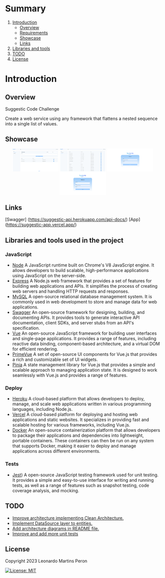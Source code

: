 
# Summary
1. [Introduction](#introduction)
   * [Overview](#overview)
   * [Requirements](#requirements)
   * [Showcase](#showcase)
   * [Links](#links)
2.  [Libraries and tools](#tools)
3. [TODO](#todo)  
4. [License](#license)


<a name="introduction" />

# Introduction

<a name="overview" />

## Overview

Suggestic Code Challenge

Create a web service using any framework that flattens a nested sequence into a single list of values.
    

<a name="showcase" />

## Showcase

<p align="center">

  <img src="showcase/showcase_1.png" align="center" width=150>
  <img src="showcase/showcase_2.png" align="center" width=150>
  <img src="showcase/showcase_3.png" align="center" width=150>
  <img src="showcase/showcase_4.png" align="center" width=150>

</p>

<a name="links" />

## Links

[Swagger] (https://suggestic-api.herokuapp.com/api-docs/)
[App] (https://suggestic-app.vercel.app/)

## Libraries and tools used in the project

<a name="tools" />

### JavaScript

* [Node](https://nodejs.org/en)
A JavaScript runtime built on Chrome's V8 JavaScript engine. It allows developers to build scalable, high-performance applications using JavaScript on the server-side.
* [Express](https://expressjs.com/)
A Node.js web framework that provides a set of features for building web applications and APIs. It simplifies the process of creating web servers and handling HTTP requests and responses.
* [MySQL](https://developer.chrome.com/multidevice/android/customtabs)
A open-source relational database management system. It is commonly used in web development to store and manage data for web applications.
* [Swagger](https://developer.chrome.com/multidevice/android/customtabs)
An open-source framework for designing, building, and documenting APIs. It provides tools to generate interactive API documentation, client SDKs, and server stubs from an API's specification.
* [Vue](https://vuejs.org/)
An open-source JavaScript framework for building user interfaces and single-page applications. It provides a range of features, including reactive data binding, component-based architecture, and a virtual DOM for efficient rendering.
* [PrimeVue](https://primevue.org/)
A set of open-source UI components for Vue.js that provides a rich and customizable set of UI widgets.
* [Pinia](https://pinia.vuejs.org/)
A state management library for Vue.js that provides a simple and scalable approach to managing application state. It is designed to work seamlessly with Vue.js and provides a range of features.

### Deploy

* [Heroku](https://www.heroku.com/)
A cloud-based platform that allows developers to deploy, manage, and scale web applications written in various programming languages, including Node.js.
* [Vercel](https://vercel.com/)
A cloud-based platform for deploying and hosting web applications and static websites. It specializes in providing fast and scalable hosting for various frameworks, including Vue.js.
* [Docker](https://www.docker.com/)
An open-source containerization platform that allows developers to package their applications and dependencies into lightweight, portable containers. These containers can then be run on any system that supports Docker, making it easier to deploy and manage applications across different environments.
### Tests
* [Jest](https://jestjs.io/))
A open-source JavaScript testing framework used for unit testing. It provides a simple and easy-to-use interface for writing and running tests, as well as a range of features such as snapshot testing, code coverage analysis, and mocking.

## TODO

* [Improve architecture implementing Clean Architecture.](#)
* [Implement DataSource layer to entities.](#)
* [Add architecture diagrams in README file.](#)
* [Improve and add more unit tests](#)


<a name="license" />

## License
Copyright 2023 Leonardo Martins Peron

[![License: MIT](https://img.shields.io/badge/License-MIT-yellow.svg)](https://opensource.org/licenses/MIT)
